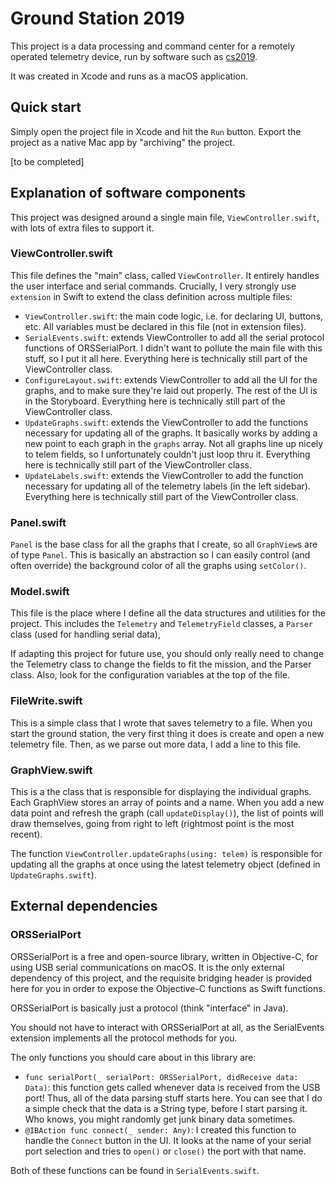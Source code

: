 # Ground Station 2019

This project is a data processing and command center for a remotely operated
telemetry device, run by software such as [cs2019](https://github.com/sf314/cs2019).

It was created in Xcode and runs as a macOS application. 

## Quick start

Simply open the project file in Xcode and hit the `Run` button. Export the 
project as a native Mac app by "archiving" the project. 

[to be completed]


## Explanation of software components

This project was designed around a single main file, `ViewController.swift`, 
with lots of extra files to support it. 


### ViewController.swift

This file defines the "main" class, called `ViewController`. It entirely 
handles the user interface and serial commands. Crucially, I very strongly use
`extension` in Swift to extend the class definition across multiple files:

- `ViewController.swift`: the main code logic, i.e. for declaring UI, buttons, 
etc. All variables must be declared in this file (not in extension files). 
- `SerialEvents.swift`: extends ViewController to add all the serial protocol
functions of ORSSerialPort. I didn't want to pollute the main file with this 
stuff, so I put it all here. Everything here is technically still part of the
ViewController class. 
- `ConfigureLayout.swift`: extends ViewController to add all the UI for the
graphs, and to make sure they're laid out properly. The rest of the UI is in
the Storyboard. Everything here is technically still part of the ViewController
class. 
- `UpdateGraphs.swift`: extends the ViewController to add the functions 
necessary for updating all of the graphs. It basically works by adding a new
point to each graph in the `graphs` array. Not all graphs line up nicely to 
telem fields, so I unfortunately couldn't just loop thru it. Everything here is 
technically still part of the ViewController class. 
- `UpdateLabels.swift`: extends the ViewController to add the function 
necessary for updating all of the telemetry labels (in the left sidebar). 
Everything here is technically still part of the ViewController class. 


### Panel.swift

`Panel` is the base class for all the graphs that I create, so all `GraphView`s 
are of type `Panel`. This is basically an abstraction so I can easily control 
(and often override) the background color of all the graphs using `setColor()`.


### Model.swift

This file is the place where I define all the data structures and utilities 
for the project. This includes the `Telemetry` and `TelemetryField` classes, a
`Parser` class (used for handling serial data), 

If adapting this project for future use, you should only really need to change
the Telemetry class to change the fields to fit the mission, and the Parser
class. Also, look for the configuration variables at the top of the file.


### FileWrite.swift

This is a simple class that I wrote that saves telemetry to a file. When you
start the ground station, the very first thing it does is create and open a 
new telemetry file. Then, as we parse out more data, I add a line to this file.


### GraphView.swift

This is a the class that is responsible for displaying the individual graphs.
Each GraphView stores an array of points and a name. When you add a new data
point and refresh the graph (call `updateDisplay()`), the list of points will 
draw themselves, going from right to left (rightmost point is the most recent).

The function `ViewController.updateGraphs(using: telem)` is responsible for
updating all the graphs at once using the latest telemetry object (defined in
`UpdateGraphs.swift`).


## External dependencies

### ORSSerialPort

ORSSerialPort is a free and open-source library, written in Objective-C, for 
using USB serial communications on macOS. It is the only external dependency of 
this project, and the requisite bridging header is provided here for you 
in order to expose the Objective-C functions as Swift functions. 

ORSSerialPort is basically just a protocol (think "interface" in Java). 

You should not have to interact with ORSSerialPort at all, as the SerialEvents
extension implements all the protocol methods for you.

The only functions you should care about in this library are:

- `func serialPort(_ serialPort: ORSSerialPort, didReceive data: Data)`: this 
function gets called whenever data is received from the USB port! Thus, all
of the data parsing stuff starts here. You can see that I do a simple check
that the data is a String type, before I start parsing it. Who knows, you might
randomly get junk binary data sometimes. 
- `@IBAction func connect(_ sender: Any)`: I created this function to handle 
the `Connect` button in the UI. It looks at the name of your serial port 
selection and tries to `open()` or `close()` the port with that name. 

Both of these functions can be found in `SerialEvents.swift`.